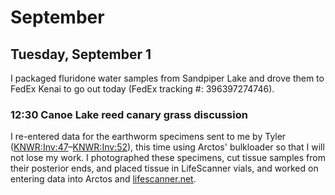 
# September

## Tuesday, September 1

I packaged fluridone water samples from Sandpiper Lake and drove them to FedEx Kenai to go out today (FedEx tracking #: 396397274746).

### 12:30 Canoe Lake reed canary grass discussion

I re-entered data for the earthworm specimens sent to me by Tyler ([KNWR:Inv:47](http://arctos.database.museum/guid/KNWR:Inv:47)–[KNWR:Inv:52](http://arctos.database.museum/guid/KNWR:Inv:52)), this time using Arctos' bulkloader so that I will not lose my work. I photographed these specimens, cut tissue samples from their posterior ends, and placed tissue in LifeScanner vials, and worked on entering data into Arctos and [lifescanner.net](http://lifescanner.net).
